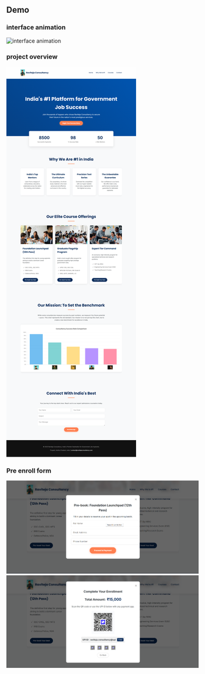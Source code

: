 ## Demo

### interface animation

![interface animation](images/demo.gif)

### project overview

![project overview](images/demo.png)

### Pre enroll form

![Pre enroll form](images/1.png)
![payment QR code](images/2.png)

